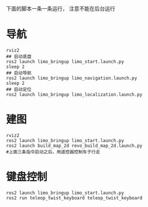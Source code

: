 
下面的脚本一条一条运行， 注意不能在后台运行
 
# 导航

```shell
rviz2
## 启动底盘
ros2 launch limo_bringup limo_start.launch.py
sleep 2
## 启动导航
ros2 launch limo_bringup limo_navigation.launch.py
sleep 2
## 启动定位
ros2 launch limo_bringup limo_localization.launch.py
```

# 建图

```shell
rviz2
ros2 launch limo_bringup limo_start.launch.py
ros2 launch build_map_2d revo_build_map_2d.launch.py
#上面三条指令启动之后，用遥控器控制车子行走
```


# 键盘控制

```shell
ros2 launch limo_bringup limo_start.launch.py
ros2 run teleop_twist_keyboard teleop_twist_keyboard
```
